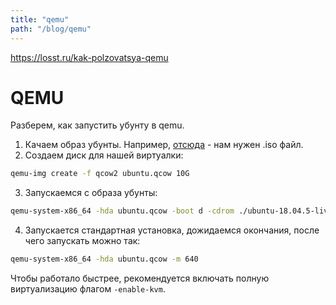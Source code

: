 ```yaml
---
title: "qemu"
path: "/blog/qemu"
---
```


https://losst.ru/kak-polzovatsya-qemu

# QEMU

Разберем, как запустить убунту в qemu.

1. Качаем образ убунты. Например, [отсюда](https://releases.ubuntu.com/18.04.5/) - нам нужен .iso файл.
2. Создаем диск для нашей виртуалки:

```sh
qemu-img create -f qcow2 ubuntu.qcow 10G
```

3. Запускаемся с образа убунты:

```sh
qemu-system-x86_64 -hda ubuntu.qcow -boot d -cdrom ./ubuntu-18.04.5-live-server-amd64.iso -m 640
```

4. Запускается стандартная установка, дожидаемся окончания, после чего запускать можно так:

```sh
qemu-system-x86_64 -hda ubuntu.qcow -m 640
```

Чтобы работало быстрее, рекомендуется включать полную виртуализацию флагом `-enable-kvm`.